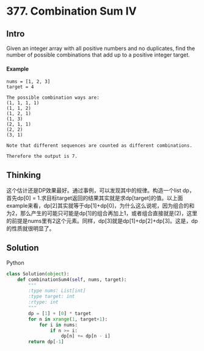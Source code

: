 # 377. Combination Sum IV

## Intro

Given an integer array with all positive numbers and no duplicates, find the number of possible combinations that add up to a positive integer target.

#### Example

```
nums = [1, 2, 3]
target = 4

The possible combination ways are:
(1, 1, 1, 1)
(1, 1, 2)
(1, 2, 1)
(1, 3)
(2, 1, 1)
(2, 2)
(3, 1)

Note that different sequences are counted as different combinations.

Therefore the output is 7.
```

## Thinking

这个估计还是DP效果最好。通过事例，可以发现其中的规律。构造一个list dp，首先dp[0] = 1.求目标target返回的结果其实就是求dp[target]的值。以上面example来看，dp[2]其实就等于dp[1]+dp[0]，为什么这么说呢，因为组合的和为2，那么产生的可能只可能是dp[1]的组合再加上1，或者组合直接就是(2)，这里的前提是nums里有2这个元素。同样，dp[3]就是dp[1]+dp[2]+dp[3]。这是，dp的性质就很明显了。

## Solution

Python

```python
class Solution(object):
    def combinationSum4(self, nums, target):
        """
        :type nums: List[int]
        :type target: int
        :rtype: int
        """
        dp = [1] + [0] * target
        for n in xrange(1, target+1):
            for i in nums:
                if n >= i:
                    dp[n] += dp[n - i]
        return dp[-1]
```